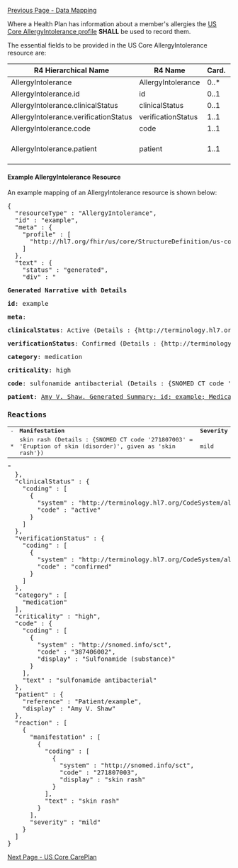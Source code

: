 [Previous Page - Data Mapping](DataMapping.html)

Where a Health Plan has information about a member's allergies the  [US Core AllergyIntolerance profile](http://hl7.org/fhir/us/core/StructureDefinition-us-core-allergyintolerance.html)  **SHALL** be used to record them.


The essential fields to be provided in the US Core AllergyIntolerance resource are:

| R4 Hierarchical Name                  | R4 Name            | Card. | Type                               |
|---------------------------------------|--------------------|-------|------------------------------------|
| AllergyIntolerance                    | AllergyIntolerance | 0..*  |                                    |
| AllergyIntolerance.id                 | id                 | 0..1  | id                                 |
| AllergyIntolerance.clinicalStatus     | clinicalStatus     | 0..1  | CodeableConcept                    |
| AllergyIntolerance.verificationStatus | verificationStatus | 1..1  | CodeableConcept                    |
| AllergyIntolerance.code               | code               | 1..1  | CodeableConcept                    |
| AllergyIntolerance.patient            | patient            | 1..1  | Reference(US Core Patient Profile) |


#### Example AllergyIntolerance Resource

An example mapping of an AllergyIntolerance resource is shown below:
<pre>
{
  "resourceType" : "AllergyIntolerance",
  "id" : "example",
  "meta" : {
    "profile" : [
      "http://hl7.org/fhir/us/core/StructureDefinition/us-core-allergyintolerance"
    ]
  },
  "text" : {
    "status" : "generated",
    "div" : "<div xmlns=\"http://www.w3.org/1999/xhtml\"><p><b>Generated Narrative with Details</b></p><p><b>id</b>: example</p><p><b>meta</b>: </p><p><b>clinicalStatus</b>: Active <span style=\"background: LightGoldenRodYellow\">(Details : {http://terminology.hl7.org/CodeSystem/allergyintolerance-clinical code 'active' = 'Active)</span></p><p><b>verificationStatus</b>: Confirmed <span style=\"background: LightGoldenRodYellow\">(Details : {http://terminology.hl7.org/CodeSystem/allergyintolerance-verification code 'confirmed' = 'Confirmed)</span></p><p><b>category</b>: medication</p><p><b>criticality</b>: high</p><p><b>code</b>: sulfonamide antibacterial <span style=\"background: LightGoldenRodYellow\">(Details : {SNOMED CT code '387406002' = 'Sulfonamide (substance)', given as 'Sulfonamide (substance)'})</span></p><p><b>patient</b>: <a href=\"Patient-example.html\">Amy V. Shaw. Generated Summary: id: example; Medical Record Number = 1032702 (USUAL); active; Amy V. Shaw ; ph: 555-555-5555(HOME), amy.shaw@example.com; gender: female; birthDate: Feb 20, 2007</a></p><h3>Reactions</h3><table class=\"grid\"><tr><td>-</td><td><b>Manifestation</b></td><td><b>Severity</b></td></tr><tr><td>*</td><td>skin rash <span style=\"background: LightGoldenRodYellow\">(Details : {SNOMED CT code '271807003' = 'Eruption of skin (disorder)', given as 'skin rash'})</span></td><td>mild</td></tr></table></div>"
  },
  "clinicalStatus" : {
    "coding" : [
      {
        "system" : "http://terminology.hl7.org/CodeSystem/allergyintolerance-clinical",
        "code" : "active"
      }
    ]
  },
  "verificationStatus" : {
    "coding" : [
      {
        "system" : "http://terminology.hl7.org/CodeSystem/allergyintolerance-verification",
        "code" : "confirmed"
      }
    ]
  },
  "category" : [
    "medication"
  ],
  "criticality" : "high",
  "code" : {
    "coding" : [
      {
        "system" : "http://snomed.info/sct",
        "code" : "387406002",
        "display" : "Sulfonamide (substance)"
      }
    ],
    "text" : "sulfonamide antibacterial"
  },
  "patient" : {
    "reference" : "Patient/example",
    "display" : "Amy V. Shaw"
  },
  "reaction" : [
    {
      "manifestation" : [
        {
          "coding" : [
            {
              "system" : "http://snomed.info/sct",
              "code" : "271807003",
              "display" : "skin rash"
            }
          ],
          "text" : "skin rash"
        }
      ],
      "severity" : "mild"
    }
  ]
}
</pre>



[Next Page - US Core CarePlan](USCoreCarePlan.html)